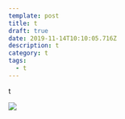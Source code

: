 ```yaml
---
template: post
title: t
draft: true
date: 2019-11-14T10:10:05.716Z
description: t
category: t
tags:
  - t
---
```

t

![](/media/cs.jpeg)
